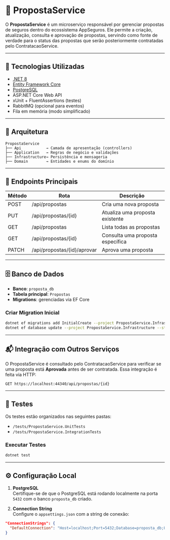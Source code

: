 
# 📄 PropostaService

O **PropostaService** é um microserviço responsável por gerenciar propostas de seguros dentro do ecossistema AppSeguros. Ele permite a criação, atualização, consulta e aprovação de propostas, servindo como fonte de verdade para o status das propostas que serão posteriormente contratadas pelo ContratacaoService.

---

## 🚀 Tecnologias Utilizadas

- [.NET 8](https://dotnet.microsoft.com/)
- [Entity Framework Core](https://learn.microsoft.com/ef/)
- [PostgreSQL](https://www.postgresql.org/)
- ASP.NET Core Web API
- xUnit + FluentAssertions (testes)
- RabbitMQ (opcional para eventos)
- Fila em memória (modo simplificado)

---

## 🧱 Arquitetura

```
PropostaService
├── Api           → Camada de apresentação (controllers)
├── Application   → Regras de negócio e validações
├── Infrastructure→ Persistência e mensageria
├── Domain        → Entidades e enums do domínio
```

---

## 📡 Endpoints Principais

| Método | Rota               | Descrição                          |
|--------|--------------------|------------------------------------|
| POST   | /api/propostas     | Cria uma nova proposta             |
| PUT    | /api/propostas/{id}| Atualiza uma proposta existente    |
| GET    | /api/propostas     | Lista todas as propostas           |
| GET    | /api/propostas/{id}| Consulta uma proposta específica   |
| PATCH  | /api/propostas/{id}/aprovar | Aprova uma proposta         |

---

## 🗄️ Banco de Dados

- **Banco**: `proposta_db`
- **Tabela principal**: `Propostas`
- **Migrations**: gerenciadas via EF Core

### Criar Migration Inicial

```bash
dotnet ef migrations add InitialCreate --project PropostaService.Infrastructure --startup-project PropostaService.Api
dotnet ef database update --project PropostaService.Infrastructure --startup-project PropostaService.Api
```

---

## 📬 Integração com Outros Serviços

O PropostaService é consultado pelo ContratacaoService para verificar se uma proposta está **Aprovada** antes de ser contratada. Essa integração é feita via HTTP:

```http
GET https://localhost:44340/api/propostas/{id}
```

---

## 🧪 Testes

Os testes estão organizados nas seguintes pastas:

- `/tests/PropostaService.UnitTests`
- `/tests/PropostaService.IntegrationTests`

### Executar Testes

```bash
dotnet test
```

---

## ⚙️ Configuração Local

1. **PostgreSQL**  
   Certifique-se de que o PostgreSQL está rodando localmente na porta `5432` com o banco `proposta_db` criado.

2. **Connection String**  
   Configure o `appsettings.json` com a string de conexão:

```json
"ConnectionStrings": {
  "DefaultConnection": "Host=localhost;Port=5432;Database=proposta_db;Username=postgres;Password=postgres"
}
```
